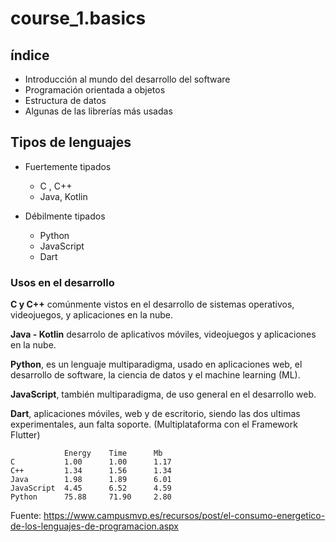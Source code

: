# course_1.basics

## índice
- Introducción al mundo del desarrollo del software
- Programación orientada a objetos
- Estructura de datos
- Algunas de las librerías más usadas

## Tipos de lenguajes 

- Fuertemente tipados
  - C , C++
  - Java, Kotlin
 
- Débilmente tipados
  - Python
  - JavaScript
  - Dart

### Usos en el desarrollo

**C y C++** comúnmente vistos en el desarrollo de sistemas operativos, videojuegos, y aplicaciones en la nube.

**Java - Kotlin** desarrolo de aplicativos móviles, videojuegos y aplicaciones en la nube.

**Python**, es un lenguaje multiparadigma, usado en aplicaciones web, el desarrollo de software, la ciencia de datos y el machine learning (ML).

**JavaScript**, también multiparadigma, de uso general en el desarrollo web.

**Dart**, aplicaciones móviles, web y de escritorio, siendo las dos ultimas experimentales, aun falta soporte. (Multiplataforma con el Framework Flutter)


                Energy    Time      Mb
    C           1.00      1.00      1.17
    C++         1.34      1.56      1.34
    Java        1.98      1.89      6.01
    JavaScript  4.45      6.52      4.59
    Python      75.88     71.90     2.80

Fuente: https://www.campusmvp.es/recursos/post/el-consumo-energetico-de-los-lenguajes-de-programacion.aspx
